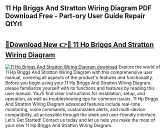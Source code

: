## 11 Hp Briggs And Stratton Wiring Diagram PDF Download Free - Part-ory User Guide Repair QtYrl

# <h2><a href="http://dfi3xm2.blite.top/?on=11+Hp+Briggs+And+Stratton+Wiring+Diagram">🔗Download New 👉🔴 11 Hp Briggs And Stratton Wiring Diagram</a></h2>

[![11 Hp Briggs And Stratton Wiring Diagram download](https://i.imgur.com/lujVjoI.png)](http://dfi3xm2.blite.top/?on=11+Hp+Briggs+And+Stratton+Wiring+Diagram)
Explore the world of 11 Hp Briggs And Stratton Wiring Diagram with this comprehensive user manual, covering all aspects of the product's features and functionality. Before you begin using your 11 Hp Briggs And Stratton Wiring Diagram, please familiarize yourself with its functions and features by reading this user manual. You'll find clear instructions for installation, setup, and operation, as well as troubleshooting tips for common issues. 11 Hp Briggs And Stratton Wiring Diagram advanced features include real-time monitoring, voice commands, customizable alerts, and multi-device compatibility, all accessible through the sleek and user-friendly interface. Let's Get Started! Contact us today and let us help you make the most of your new 11 Hp Briggs And Stratton Wiring Diagram.
